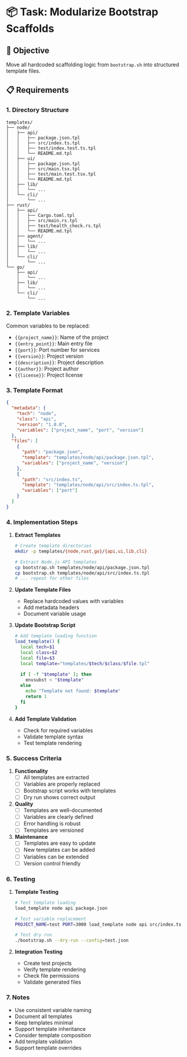 # 📦 Task: Modularize Bootstrap Scaffolds

## 🎯 Objective
Move all hardcoded scaffolding logic from `bootstrap.sh` into structured template files.

## 📋 Requirements

### 1. Directory Structure
```
templates/
├── node/
│   ├── api/
│   │   ├── package.json.tpl
│   │   ├── src/index.ts.tpl
│   │   ├── test/index.test.ts.tpl
│   │   └── README.md.tpl
│   ├── ui/
│   │   ├── package.json.tpl
│   │   ├── src/main.tsx.tpl
│   │   ├── test/main.test.tsx.tpl
│   │   └── README.md.tpl
│   ├── lib/
│   │   └── ...
│   └── cli/
│       └── ...
├── rust/
│   ├── api/
│   │   ├── Cargo.toml.tpl
│   │   ├── src/main.rs.tpl
│   │   ├── test/health_check.rs.tpl
│   │   └── README.md.tpl
│   ├── agent/
│   │   └── ...
│   ├── lib/
│   │   └── ...
│   └── cli/
│       └── ...
└── go/
    ├── api/
    │   └── ...
    ├── lib/
    │   └── ...
    └── cli/
        └── ...
```

### 2. Template Variables
Common variables to be replaced:
- `{{project_name}}`: Name of the project
- `{{entry_point}}`: Main entry file
- `{{port}}`: Port number for services
- `{{version}}`: Project version
- `{{description}}`: Project description
- `{{author}}`: Project author
- `{{license}}`: Project license

### 3. Template Format
```json
{
  "metadata": {
    "tech": "node",
    "class": "api",
    "version": "1.0.0",
    "variables": ["project_name", "port", "version"]
  },
  "files": [
    {
      "path": "package.json",
      "template": "templates/node/api/package.json.tpl",
      "variables": ["project_name", "version"]
    },
    {
      "path": "src/index.ts",
      "template": "templates/node/api/src/index.ts.tpl",
      "variables": ["port"]
    }
  ]
}
```

### 4. Implementation Steps

1. **Extract Templates**
   ```bash
   # Create template directories
   mkdir -p templates/{node,rust,go}/{api,ui,lib,cli}
   
   # Extract Node.js API templates
   cp bootstrap.sh templates/node/api/package.json.tpl
   cp bootstrap.sh templates/node/api/src/index.ts.tpl
   # ... repeat for other files
   ```

2. **Update Template Files**
   - Replace hardcoded values with variables
   - Add metadata headers
   - Document variable usage

3. **Update Bootstrap Script**
   ```bash
   # Add template loading function
   load_template() {
     local tech=$1
     local class=$2
     local file=$3
     local template="templates/$tech/$class/$file.tpl"
     
     if [ -f "$template" ]; then
       envsubst < "$template"
     else
       echo "Template not found: $template"
       return 1
     fi
   }
   ```

4. **Add Template Validation**
   - Check for required variables
   - Validate template syntax
   - Test template rendering

### 5. Success Criteria

1. **Functionality**
   - [ ] All templates are extracted
   - [ ] Variables are properly replaced
   - [ ] Bootstrap script works with templates
   - [ ] Dry run shows correct output

2. **Quality**
   - [ ] Templates are well-documented
   - [ ] Variables are clearly defined
   - [ ] Error handling is robust
   - [ ] Templates are versioned

3. **Maintenance**
   - [ ] Templates are easy to update
   - [ ] New templates can be added
   - [ ] Variables can be extended
   - [ ] Version control friendly

### 6. Testing

1. **Template Testing**
   ```bash
   # Test template loading
   load_template node api package.json
   
   # Test variable replacement
   PROJECT_NAME=test PORT=3000 load_template node api src/index.ts
   
   # Test dry run
   ./bootstrap.sh --dry-run --config=test.json
   ```

2. **Integration Testing**
   - Create test projects
   - Verify template rendering
   - Check file permissions
   - Validate generated files

### 7. Notes

- Use consistent variable naming
- Document all templates
- Keep templates minimal
- Support template inheritance
- Consider template composition
- Add template validation
- Support template overrides 
